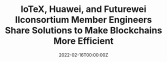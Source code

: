 ---
title: IoTeX, Huawei, and Futurewei IIconsortium Member Engineers Share Solutions to Make Blockchains More Efficient
tags:
- Blockchain
date: "2022-02-16T00:00:00Z"

# Optional external URL for project (replaces project detail page).
external_link: "https://www.cryptonewsz.com/iotex-huawei-and-futurewei-iiconsortium-member-engineers-share-solutions-to-make-blockchains-more-efficient/"
---